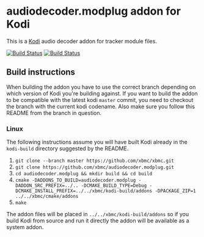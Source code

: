 # audiodecoder.modplug addon for Kodi

This is a [Kodi](https://kodi.tv) audio decoder addon for tracker module files.

[![Build Status](https://travis-ci.org/xbmc/audiodecoder.modplug.svg?branch=Matrix)](https://travis-ci.org/xbmc/audiodecoder.modplug/branches)
[![Build Status](https://ci.appveyor.com/api/projects/status/github/xbmc/audiodecoder.modplug?branch=Matrix&svg=true)](https://ci.appveyor.com/project/xbmc/audiodecoder-modplug?branch=Matrix)

## Build instructions

When building the addon you have to use the correct branch depending on which version of Kodi you're building against. 
If you want to build the addon to be compatible with the latest kodi `master` commit, you need to checkout the branch with the current kodi codename.
Also make sure you follow this README from the branch in question.

### Linux

The following instructions assume you will have built Kodi already in the `kodi-build` directory 
suggested by the README.

1. `git clone --branch master https://github.com/xbmc/xbmc.git`
2. `git clone https://github.com/xbmc/audiodecoder.modplug.git`
3. `cd audiodecoder.modplug && mkdir build && cd build`
4. `cmake -DADDONS_TO_BUILD=audiodecoder.modplug -DADDON_SRC_PREFIX=../.. -DCMAKE_BUILD_TYPE=Debug -DCMAKE_INSTALL_PREFIX=../../xbmc/kodi-build/addons -DPACKAGE_ZIP=1 ../../xbmc/cmake/addons`
5. `make`

The addon files will be placed in `../../xbmc/kodi-build/addons` so if you build Kodi from source and run it directly 
the addon will be available as a system addon.
